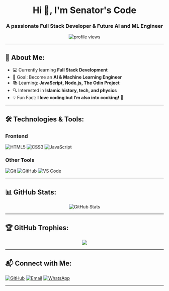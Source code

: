 <h1 align="center">Hi 👋, I'm Senator's Code</h1>
<h3 align="center">A passionate Full Stack Developer & Future AI and ML Engineer</h3>

<p align="center">
  <img src="https://komarev.com/ghpvc/?username=SenatorCode&label=Profile%20Views&color=0e75b6&style=flat" alt="profile views" />
</p>

---

## 🚀 About Me:
- 💻 Currently learning **Full Stack Development**
- 🎯 Goal: Become an **AI & Machine Learning Engineer**
- 📚 Learning: **JavaScript, Node.js, The Odin Project**
- 🔍 Interested in **Islamic history, tech, and physics**
- 💡 Fun Fact: **I love coding but I’m also into cooking!** 🍲

---

## 🛠️ Technologies & Tools:
### **Frontend**
![HTML5](https://img.shields.io/badge/HTML5-E34F26?style=for-the-badge&logo=html5&logoColor=white)
![CSS3](https://img.shields.io/badge/CSS3-1572B6?style=for-the-badge&logo=css3&logoColor=white)
![JavaScript](https://img.shields.io/badge/JavaScript-F7DF1E?style=for-the-badge&logo=javascript&logoColor=black)

### **Other Tools**
![Git](https://img.shields.io/badge/Git-F05032?style=for-the-badge&logo=git&logoColor=white)
![GitHub](https://img.shields.io/badge/GitHub-181717?style=for-the-badge&logo=github&logoColor=white)
![VS Code](https://img.shields.io/badge/VS%20Code-007ACC?style=for-the-badge&logo=visual-studio-code&logoColor=white)

---

## 📊 GitHub Stats:
<p align="center">
  <img src="https://github-readme-stats.vercel.app/api?username=SenatorCode&show_icons=true&theme=radical" alt="GitHub Stats" />
  <br/>
<!--   <img src="https://github-readme-streak-stats.herokuapp.com/?user=SenatorCode&theme=radical" alt="GitHub Streak" /> -->
</p>

---

## 🏆 GitHub Trophies:
<p align="center">
  <img src="https://github-profile-trophy.vercel.app/?username=SenatorCode&theme=radical&no-frame=true&margin-w=15" />
</p>

---

## 📬 Connect with Me:
<p align="left">
<a href="https://github.com/SenatorCode" target="_blank"><img src="https://img.shields.io/badge/GitHub-181717?style=for-the-badge&logo=github&logoColor=white" alt="GitHub" /></a>
<!-- <a href="https://linkedin.com/in/your-link" target="_blank"><img src="https://img.shields.io/badge/LinkedIn-0077B5?style=for-the-badge&logo=linkedin&logoColor=white" alt="LinkedIn" /></a> -->
<a href="mailto:folamideibikunle@gmail.com"><img src="https://img.shields.io/badge/Email-D14836?style=for-the-badge&logo=gmail&logoColor=white" alt="Email" /></a>
  <a href="https://wa.me/+2349038749493" target="_blank">
  <img src="https://img.shields.io/badge/WhatsApp-25D366?style=for-the-badge&logo=whatsapp&logoColor=white" alt="WhatsApp" />
</a>

</p>

---
